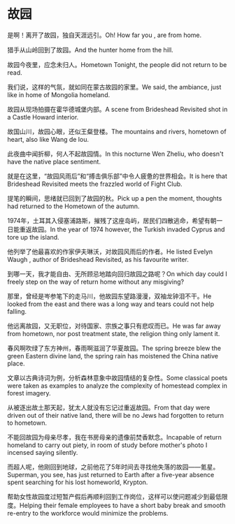 # 故园

<p><span class="chinese">是啊！离开了故园，独自天涯远引。</span><span class="english">Oh! How far you , are from home.</span></p>

<p><span class="chinese">猎手从山岭回到了故园。</span><span class="english">And the hunter home from the hill.</span></p>

<p><span class="chinese">故园今夜里，应念未归人。</span><span class="english">Hometown Tonight, the people did not return to be read.</span></p>

<p><span class="chinese">我们说，这样的气氛，就如同在蒙古故园的家里。</span><span class="english">We said, the ambiance, just like in home of Mongolia homeland.</span></p>

<p><span class="chinese">故园从现场拍摄在霍华德城堡内部。</span><span class="english">A scene from Brideshead Revisited shot in a Castle Howard interior.</span></p>

<p><span class="chinese">故国山川，故园心眼，还似王粲登楼。</span><span class="english">The mountains and rivers, hometown of heart, also like Wang de lou.</span></p>

<p><span class="chinese">此夜曲中闻折柳，何人不起故园情。</span><span class="english">In this nocturne Wen Zheliu, who doesn't have the native place sentiment.</span></p>

<p><span class="chinese">就是在这里，“故园风雨后”和“搏击俱乐部”中令人疲惫的世界相会。</span><span class="english">It is here that Brideshead Revisited meets the frazzled world of Fight Club.</span></p>

<p><span class="chinese">提笔的瞬间，思绪就已回到了故园的秋。</span><span class="english">Pick up a pen the moment, thoughts had returned to the Hometown of the autumn.</span></p>

<p><span class="chinese">1974年，土耳其入侵塞浦路斯，摧残了这座岛屿，居民们四散逃命，希望有朝一日能重返故园。</span><span class="english">In the year of 1974 however, the Turkish invaded Cyprus and tore up the island.</span></p>

<p><span class="chinese">他列举了他最喜欢的作家伊夫琳沃，对故园风雨后的作者。</span><span class="english">He listed Evelyn Waugh , author of Brideshead Revisited, as his favourite writer.</span></p>

<p><span class="chinese">到哪一天，我才能自由、无所顾忌地踏向回归故园之路呢？</span><span class="english">On which day could I freely step on the way of return home without any misgiving?</span></p>

<p><span class="chinese">那里，曾经是岑参笔下的走马川，他故园东望路漫漫，双袖龙钟泪不干。</span><span class="english">He looked from the east and there was a long way and tears could not help falling.</span></p>

<p><span class="chinese">他远离故园，又无职位，对待国家、宗族之事只有悲叹而已。</span><span class="english">He was far away from hometown, nor post treatment state, the religion thing only lament it.</span></p>

<p><span class="chinese">春风啊吹绿了东方神州，春雨啊滋润了华夏故园。</span><span class="english">The spring breeze blew the green Eastern divine land, the spring rain has moistened the China native place.</span></p>

<p><span class="chinese">文章以古典诗词为例，分析森林意象中故园情结的复杂性。</span><span class="english">Some classical poets were taken as examples to analyze the complexity of homestead complex in forest imagery.</span></p>

<p><span class="chinese">从被逐出故土那天起，犹太人就没有忘记过重返故园。</span><span class="english">From that day were driven out of their native land, there will be no Jews had forgotten to return to hometown.</span></p>

<p><span class="chinese">不能回故园为母亲尽孝，我在书房母亲的遗像前焚香默念。</span><span class="english">Incapable of return homeland to carry out piety, in room of study before mother's photo I incensed saying silently.</span></p>

<p><span class="chinese">而超人呢，他刚回到地球，之前他花了5年时间去寻找他失落的故园——氪星。</span><span class="english">Superman, you see, has just returned to Earth after a five-year absence spent searching for his lost homeworld, Krypton.</span></p>

<p><span class="chinese">帮助女性故园度过短暂产假后再顺利回到工作岗位，这样可以使问题减少到最低限度。</span><span class="english">Helping their female employees to have a short baby break and smooth re-entry to the workforce would minimize the problems.</span></p>


